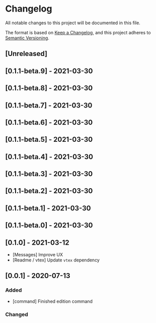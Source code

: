 # Changelog
All notable changes to this project will be documented in this file.

The format is based on [Keep a Changelog](https://keepachangelog.com/en/1.0.0/),
and this project adheres to [Semantic Versioning](https://semver.org/spec/v2.0.0.html).

## [Unreleased]

## [0.1.1-beta.9] - 2021-03-30

## [0.1.1-beta.8] - 2021-03-30

## [0.1.1-beta.7] - 2021-03-30

## [0.1.1-beta.6] - 2021-03-30

## [0.1.1-beta.5] - 2021-03-30

## [0.1.1-beta.4] - 2021-03-30

## [0.1.1-beta.3] - 2021-03-30

## [0.1.1-beta.2] - 2021-03-30

## [0.1.1-beta.1] - 2021-03-30

## [0.1.1-beta.0] - 2021-03-30

## [0.1.0] - 2021-03-12

- [Messages] Improve UX
- [Readme / vtex] Update `vtex` dependency

## [0.0.1] - 2020-07-13
### Added
- [command] Finished edition command

### Changed

